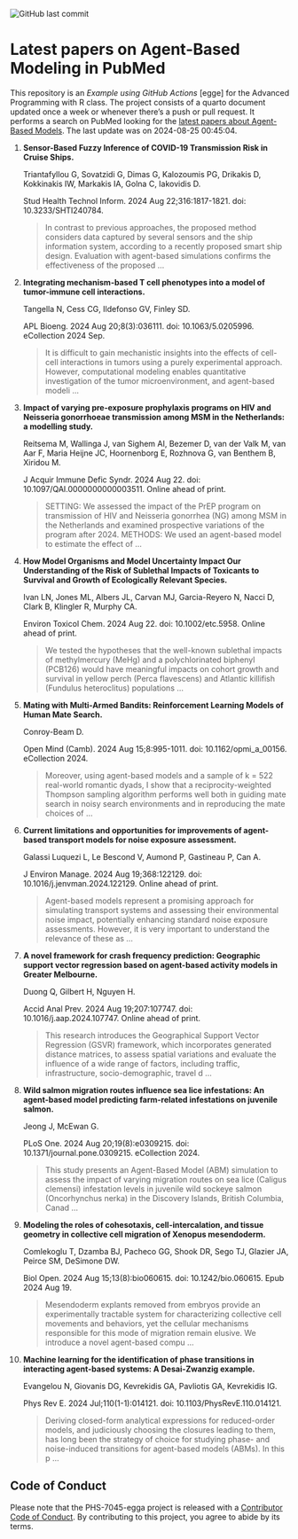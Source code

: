 ![GitHub last
commit](https://img.shields.io/github/last-commit/UofUEpiBio/PHS-7045-egga.png)

# Latest papers on Agent-Based Modeling in PubMed

This repository is an *Example using GitHub Actions* \[egge\] for the
Advanced Programming with R class. The project consists of a quarto
document updated once a week or whenever there’s a push or pull request.
It performs a search on PubMed looking for the <a
href="https://pubmed.ncbi.nlm.nih.gov/?term=agent-based+model&amp;sort=date"
target="_blank">latest papers about Agent-Based Models</a>. The last
update was on 2024-08-25 00:45:04.

<div class="cell">

</div>

1.  **Sensor-Based Fuzzy Inference of COVID-19 Transmission Risk in
    Cruise Ships.**

    Triantafyllou G, Sovatzidi G, Dimas G, Kalozoumis PG, Drikakis D,
    Kokkinakis IW, Markakis IA, Golna C, Iakovidis D.

    Stud Health Technol Inform. 2024 Aug 22;316:1817-1821. doi:
    10.3233/SHTI240784.

    > In contrast to previous approaches, the proposed method considers
    > data captured by several sensors and the ship information system,
    > according to a recently proposed smart ship design. Evaluation
    > with agent-based simulations confirms the effectiveness of the
    > proposed …

2.  **Integrating mechanism-based T cell phenotypes into a model of
    tumor-immune cell interactions.**

    Tangella N, Cess CG, Ildefonso GV, Finley SD.

    APL Bioeng. 2024 Aug 20;8(3):036111. doi: 10.1063/5.0205996.
    eCollection 2024 Sep.

    > It is difficult to gain mechanistic insights into the effects of
    > cell-cell interactions in tumors using a purely experimental
    > approach. However, computational modeling enables quantitative
    > investigation of the tumor microenvironment, and agent-based
    > modeli …

3.  **Impact of varying pre-exposure prophylaxis programs on HIV and
    Neisseria gonorrhoeae transmission among MSM in the Netherlands: a
    modelling study.**

    Reitsema M, Wallinga J, van Sighem AI, Bezemer D, van der Valk M,
    van Aar F, Maria Heijne JC, Hoornenborg E, Rozhnova G, van Benthem
    B, Xiridou M.

    J Acquir Immune Defic Syndr. 2024 Aug 22. doi:
    10.1097/QAI.0000000000003511. Online ahead of print.

    > SETTING: We assessed the impact of the PrEP program on
    > transmission of HIV and Neisseria gonorrhea (NG) among MSM in the
    > Netherlands and examined prospective variations of the program
    > after 2024. METHODS: We used an agent-based model to estimate the
    > effect of …

4.  **How Model Organisms and Model Uncertainty Impact Our Understanding
    of the Risk of Sublethal Impacts of Toxicants to Survival and Growth
    of Ecologically Relevant Species.**

    Ivan LN, Jones ML, Albers JL, Carvan MJ, Garcia-Reyero N, Nacci D,
    Clark B, Klingler R, Murphy CA.

    Environ Toxicol Chem. 2024 Aug 22. doi: 10.1002/etc.5958. Online
    ahead of print.

    > We tested the hypotheses that the well-known sublethal impacts of
    > methylmercury (MeHg) and a polychlorinated biphenyl (PCB126) would
    > have meaningful impacts on cohort growth and survival in yellow
    > perch (Perca flavescens) and Atlantic killifish (Fundulus
    > heteroclitus) populations …

5.  **Mating with Multi-Armed Bandits: Reinforcement Learning Models of
    Human Mate Search.**

    Conroy-Beam D.

    Open Mind (Camb). 2024 Aug 15;8:995-1011. doi:
    10.1162/opmi_a\_00156. eCollection 2024.

    > Moreover, using agent-based models and a sample of k = 522
    > real-world romantic dyads, I show that a reciprocity-weighted
    > Thompson sampling algorithm performs well both in guiding mate
    > search in noisy search environments and in reproducing the mate
    > choices of …

6.  **Current limitations and opportunities for improvements of
    agent-based transport models for noise exposure assessment.**

    Galassi Luquezi L, Le Bescond V, Aumond P, Gastineau P, Can A.

    J Environ Manage. 2024 Aug 19;368:122129. doi:
    10.1016/j.jenvman.2024.122129. Online ahead of print.

    > Agent-based models represent a promising approach for simulating
    > transport systems and assessing their environmental noise impact,
    > potentially enhancing standard noise exposure assessments.
    > However, it is very important to understand the relevance of these
    > as …

7.  **A novel framework for crash frequency prediction: Geographic
    support vector regression based on agent-based activity models in
    Greater Melbourne.**

    Duong Q, Gilbert H, Nguyen H.

    Accid Anal Prev. 2024 Aug 19;207:107747. doi:
    10.1016/j.aap.2024.107747. Online ahead of print.

    > This research introduces the Geographical Support Vector
    > Regression (GSVR) framework, which incorporates generated distance
    > matrices, to assess spatial variations and evaluate the influence
    > of a wide range of factors, including traffic, infrastructure,
    > socio-demographic, travel d …

8.  **Wild salmon migration routes influence sea lice infestations: An
    agent-based model predicting farm-related infestations on juvenile
    salmon.**

    Jeong J, McEwan G.

    PLoS One. 2024 Aug 20;19(8):e0309215. doi:
    10.1371/journal.pone.0309215. eCollection 2024.

    > This study presents an Agent-Based Model (ABM) simulation to
    > assess the impact of varying migration routes on sea lice (Caligus
    > clemensi) infestation levels in juvenile wild sockeye salmon
    > (Oncorhynchus nerka) in the Discovery Islands, British Columbia,
    > Canad …

9.  **Modeling the roles of cohesotaxis, cell-intercalation, and tissue
    geometry in collective cell migration of Xenopus mesendoderm.**

    Comlekoglu T, Dzamba BJ, Pacheco GG, Shook DR, Sego TJ, Glazier JA,
    Peirce SM, DeSimone DW.

    Biol Open. 2024 Aug 15;13(8):bio060615. doi: 10.1242/bio.060615.
    Epub 2024 Aug 19.

    > Mesendoderm explants removed from embryos provide an
    > experimentally tractable system for characterizing collective cell
    > movements and behaviors, yet the cellular mechanisms responsible
    > for this mode of migration remain elusive. We introduce a novel
    > agent-based compu …

10. **Machine learning for the identification of phase transitions in
    interacting agent-based systems: A Desai-Zwanzig example.**

    Evangelou N, Giovanis DG, Kevrekidis GA, Pavliotis GA, Kevrekidis
    IG.

    Phys Rev E. 2024 Jul;110(1-1):014121. doi:
    10.1103/PhysRevE.110.014121.

    > Deriving closed-form analytical expressions for reduced-order
    > models, and judiciously choosing the closures leading to them, has
    > long been the strategy of choice for studying phase- and
    > noise-induced transitions for agent-based models (ABMs). In this p
    > …

## Code of Conduct

Please note that the PHS-7045-egga project is released with a
[Contributor Code of
Conduct](https://contributor-covenant.org/version/2/1/CODE_OF_CONDUCT.html).
By contributing to this project, you agree to abide by its terms.
